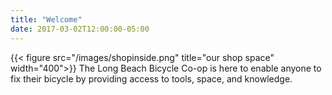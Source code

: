 ```yaml
---
title: "Welcome"
date: 2017-03-02T12:00:00-05:00
---
```

{{< figure src="/images/shopinside.png" title="our shop space" width="400">}}
The Long Beach Bicycle Co-op is here to enable anyone to fix their bicycle by providing access to tools, space, and knowledge.
